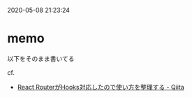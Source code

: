 2020-05-08 21:23:24
# memo
以下をそのまま書いてる

cf.
- [React RouterがHooks対応したので使い方を整理する - Qiita](https://qiita.com/ozaki25/items/bb0eb273611eebc603dd)

